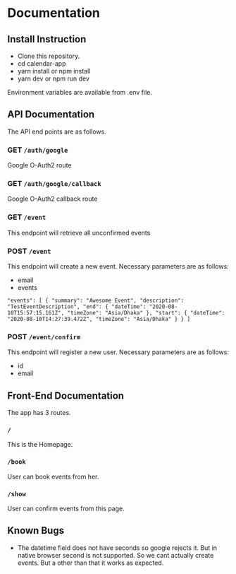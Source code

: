 # Documentation

## Install Instruction

- Clone this repository.
- cd calendar-app
- yarn install or npm install
- yarn dev or npm run dev

Environment variables are available from .env file.

## API Documentation

The API end points are as follows.

### **GET** `/auth/google`

  Google O-Auth2 route

### **GET** `/auth/google/callback`

  Google O-Auth2  callback route
  
### **GET** `/event`

This endpoint will retrieve all unconfirmed events

### **POST** `/event`

This endpoint will create a new event. Necessary parameters are as follows:

- email
- events
  
`"events": [
  {
   "summary": "Awesome Event",
   "description": "TestEventDescription",
   "end": {
    "dateTime": "2020-08-10T15:57:15.161Z",
    "timeZone": "Asia/Dhaka"
   },
   "start": {
    "dateTime": "2020-08-10T14:27:39.472Z",
    "timeZone": "Asia/Dhaka"
   }
  }
 ]`
  
### **POST** `/event/confirm`

This endpoint will register a new user. Necessary parameters are as follows:

- id
- email

## Front-End Documentation

The app has 3 routes.

### `/`

This is the Homepage.

### `/book`

User can book events from her.

### `/show`

User can confirm events from this page.

## Known Bugs

- The datetime field does not have seconds so google rejects it. But in native browser second is not supported. So we cant actually create events. But a other than that it works as expected.
